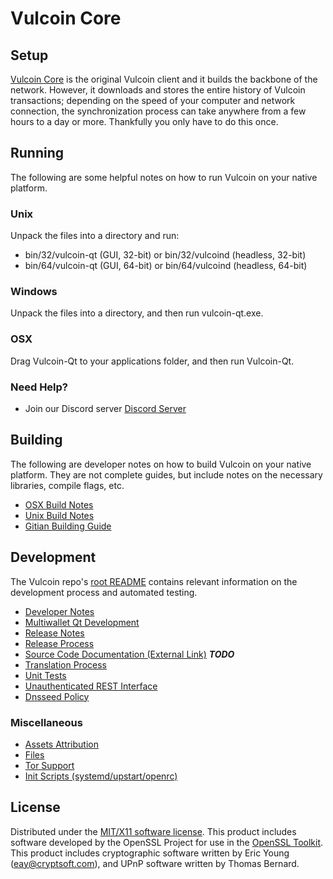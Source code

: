 Vulcoin Core
=====================

Setup
---------------------
[Vulcoin Core](http://vulcoincoin.io) is the original Vulcoin client and it builds the backbone of the network. However, it downloads and stores the entire history of Vulcoin transactions; depending on the speed of your computer and network connection, the synchronization process can take anywhere from a few hours to a day or more. Thankfully you only have to do this once.

Running
---------------------
The following are some helpful notes on how to run Vulcoin on your native platform.

### Unix

Unpack the files into a directory and run:

- bin/32/vulcoin-qt (GUI, 32-bit) or bin/32/vulcoind (headless, 32-bit)
- bin/64/vulcoin-qt (GUI, 64-bit) or bin/64/vulcoind (headless, 64-bit)

### Windows

Unpack the files into a directory, and then run vulcoin-qt.exe.

### OSX

Drag Vulcoin-Qt to your applications folder, and then run Vulcoin-Qt.

### Need Help?

* Join our Discord server [Discord Server](https://discord.vulcoincoin.io)

Building
---------------------
The following are developer notes on how to build Vulcoin on your native platform. They are not complete guides, but include notes on the necessary libraries, compile flags, etc.

- [OSX Build Notes](build-osx.md)
- [Unix Build Notes](build-unix.md)
- [Gitian Building Guide](gitian-building.md)

Development
---------------------
The Vulcoin repo's [root README](https://github.com/VulcoinFoundation/VulcoinCoin/blob/master/README.md) contains relevant information on the development process and automated testing.

- [Developer Notes](developer-notes.md)
- [Multiwallet Qt Development](multiwallet-qt.md)
- [Release Notes](release-notes.md)
- [Release Process](release-process.md)
- [Source Code Documentation (External Link)](https://dev.visucore.com/bitcoin/doxygen/) ***TODO***
- [Translation Process](translation_process.md)
- [Unit Tests](unit-tests.md)
- [Unauthenticated REST Interface](REST-interface.md)
- [Dnsseed Policy](dnsseed-policy.md)

### Miscellaneous
- [Assets Attribution](assets-attribution.md)
- [Files](files.md)
- [Tor Support](tor.md)
- [Init Scripts (systemd/upstart/openrc)](init.md)

License
---------------------
Distributed under the [MIT/X11 software license](http://www.opensource.org/licenses/mit-license.php).
This product includes software developed by the OpenSSL Project for use in the [OpenSSL Toolkit](https://www.openssl.org/). This product includes
cryptographic software written by Eric Young ([eay@cryptsoft.com](mailto:eay@cryptsoft.com)), and UPnP software written by Thomas Bernard.
